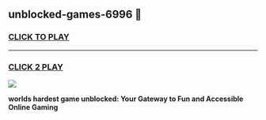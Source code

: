 
## unblocked-games-6996 👋
<h3>
<a href="https://premium.freeplayer.one?title=unblocked-games-6996&ref=14F">CLICK TO PLAY</a></h3>
<hr>

<h3>
<a href="https://premium.freeplayer.one?title=unblocked-games-6996&ref=14F">CLICK 2 PLAY</a>
  
</h3>

<a href="https://premium.freeplayer.one?title=unblocked-games-6996&ref=12F/"><img src="https://clearcache.store/games.png"></a>


**worlds hardest game unblocked: Your Gateway to Fun and Accessible Online Gaming**
